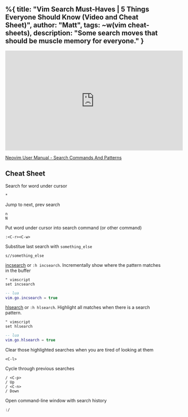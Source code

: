 %{
  title: "Vim Search Must-Haves | 5 Things Everyone Should Know (Video and Cheat Sheet)",
  author: "Matt",
  tags: ~w(vim cheat-sheets),
  description: "Some search moves that should be muscle memory for everyone."
}
---

<iframe
    width="560"
    height="315"
    src="https://www.youtube.com/embed/jd5m_rg4WmM?rel=0"
    title="YouTube video player"
    frameborder="0"
    allow="accelerometer; autoplay; clipboard-write; encrypted-media; gyroscope; picture-in-picture; web-share"
    referrerpolicy="strict-origin-when-cross-origin"
    allowfullscreen
>
</iframe>

[Neovim User Manual - Search Commands And Patterns](https://neovim.io/doc/user/usr_27.html)

## Cheat Sheet

Search for word under cursor
```
*
```

Jump to next, prev search
```
n
N
```

Put word under cursor into search command (or other command)
```
:<C-r><C-w>
```

Substitue last search with `something_else`
```
s//something_else
```

[incsearch](https://neovim.io/doc/user/options.html#'incsearch') or `:h incsearch`.
Incrementally show where the pattern matches in the buffer
```vimscript
" vimscript
set incsearch
```
```lua
-- lua
vim.go.incsearch = true
```

[hlsearch](https://neovim.io/doc/user/options.html#'hlsearch') or `:h hlsearch`.
Highlight all matches when there is a search pattern.
```vimscript
" vimscript
set hlsearch
```
```lua
-- lua
vim.go.hlsearch = true
```

Clear those highlighted searches when you are tired of looking at them
```
<C-l>
```

Cycle through previous searches
```
/ <C-p>
/ Up
/ <C-n>
/ Down
```

Open command-line window with search history
```
:/
```

